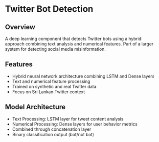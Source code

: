 # Twitter Bot Detection

## Overview
A deep learning component that detects Twitter bots using a hybrid approach combining text analysis and numerical features. Part of a larger system for detecting social media misinformation.

## Features
- Hybrid neural network architecture combining LSTM and Dense layers
- Text and numerical feature processing 
- Trained on synthetic and real Twitter data
- Focus on Sri Lankan Twitter context

## Model Architecture

- Text Processing: LSTM layer for tweet content analysis
- Numerical Processing: Dense layers for user behavior metrics
- Combined through concatenation layer
- Binary classification output (bot/not bot)
